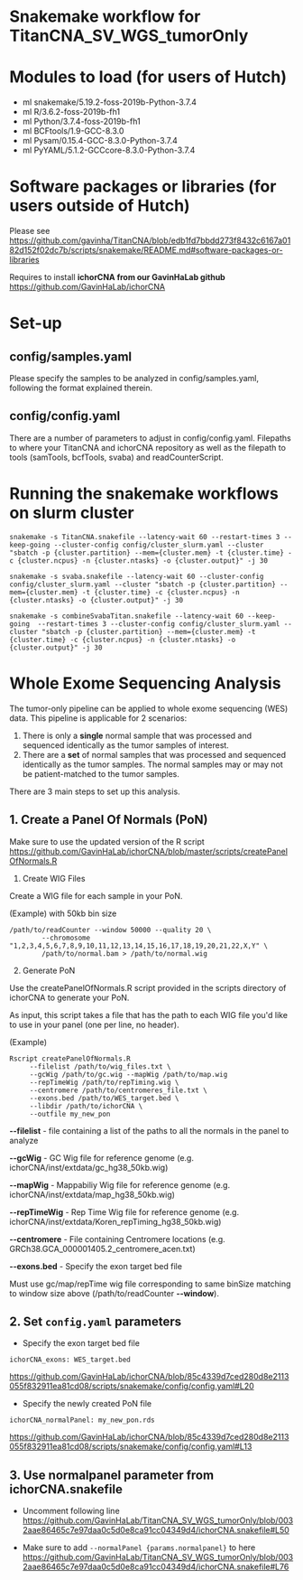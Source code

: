 # Snakemake workflow for TitanCNA_SV_WGS_tumorOnly
#

# Modules to load (for users of Hutch)
* ml snakemake/5.19.2-foss-2019b-Python-3.7.4
* ml R/3.6.2-foss-2019b-fh1
* ml Python/3.7.4-foss-2019b-fh1
* ml BCFtools/1.9-GCC-8.3.0
* ml Pysam/0.15.4-GCC-8.3.0-Python-3.7.4
* ml PyYAML/5.1.2-GCCcore-8.3.0-Python-3.7.4


# Software packages or libraries (for users outside of Hutch)
Please see https://github.com/gavinha/TitanCNA/blob/edb1fd7bbdd273f8432c6167a0182d152f02dc7b/scripts/snakemake/README.md#software-packages-or-libraries

Requires to install **ichorCNA from our GavinHaLab github** https://github.com/GavinHaLab/ichorCNA

# Set-up
## config/samples.yaml
Please specify the samples to be analyzed in config/samples.yaml, following the format explained therein.
 
## config/config.yaml
There are a number of parameters to adjust in config/config.yaml.  Filepaths to where your TitanCNA and ichorCNA repository as well as the filepath to tools (samTools, bcfTools, svaba) and readCounterScript.

# Running the snakemake workflows on slurm cluster

`snakemake -s TitanCNA.snakefile --latency-wait 60 --restart-times 3 --keep-going --cluster-config config/cluster_slurm.yaml --cluster "sbatch -p {cluster.partition} --mem={cluster.mem} -t {cluster.time} -c {cluster.ncpus} -n {cluster.ntasks} -o {cluster.output}" -j 30`

`snakemake -s svaba.snakefile --latency-wait 60 --cluster-config config/cluster_slurm.yaml --cluster "sbatch -p {cluster.partition} --mem={cluster.mem} -t {cluster.time} -c {cluster.ncpus} -n {cluster.ntasks} -o {cluster.output}" -j 30`

`snakemake -s combineSvabaTitan.snakefile --latency-wait 60 --keep-going  --restart-times 3 --cluster-config config/cluster_slurm.yaml --cluster "sbatch -p {cluster.partition} --mem={cluster.mem} -t {cluster.time} -c {cluster.ncpus} -n {cluster.ntasks} -o {cluster.output}" -j 30`

# Whole Exome Sequencing Analysis 

The tumor-only pipeline can be applied to whole exome sequencing (WES) data. This pipeline is applicable for 2 scenarios:

1. There is only a **single** normal sample that was processed and sequenced identically as the tumor samples of interest.
2. There are a **set** of normal samples that was processed and sequenced identically as the tumor samples. The normal samples may or may not be patient-matched to the tumor samples.

There are 3 main steps to set up this analysis.

## 1. Create a Panel Of Normals (PoN)

Make sure to use the updated version of the R script https://github.com/GavinHaLab/ichorCNA/blob/master/scripts/createPanelOfNormals.R

1) Create WIG Files

Create a WIG file for each sample in your PoN.
	
(Example) with 50kb bin size
```
/path/to/readCounter --window 50000 --quality 20 \
	    --chromosome "1,2,3,4,5,6,7,8,9,10,11,12,13,14,15,16,17,18,19,20,21,22,X,Y" \
	    /path/to/normal.bam > /path/to/normal.wig
```

2) Generate PoN

Use the createPanelOfNormals.R script provided in the scripts directory of ichorCNA to generate your PoN. 

As input, this script takes a file that has the path to each WIG file you'd like to use in your panel (one per line, no header).
	
(Example)
```
Rscript createPanelOfNormals.R 
     --filelist /path/to/wig_files.txt \
     --gcWig /path/to/gc.wig --mapWig /path/to/map.wig 
     --repTimeWig /path/to/repTiming.wig \
     --centromere /path/to/centromeres_file.txt \
     --exons.bed /path/to/WES_target.bed \
     --libdir /path/to/ichorCNA \
     --outfile my_new_pon
```


**--filelist** - file containing a list of the paths to all the normals in the panel to analyze

**--gcWig** - GC Wig file for reference genome (e.g. ichorCNA/inst/extdata/gc_hg38_50kb.wig)

**--mapWig** - Mappabiliy Wig file for reference genome (e.g. ichorCNA/inst/extdata/map_hg38_50kb.wig)

**--repTimeWig** - Rep Time Wig file for reference genome (e.g. ichorCNA/inst/extdata/Koren_repTiming_hg38_50kb.wig)

**--centromere** - File containing Centromere locations (e.g. GRCh38.GCA_000001405.2_centromere_acen.txt)

**--exons.bed** - Specify the exon target bed file

Must use gc/map/repTime wig file corresponding to same binSize matching to window size above (/path/to/readCounter **--window**).

## 2. Set `config.yaml` parameters
- Specify the exon target bed file
```
ichorCNA_exons: WES_target.bed
```
https://github.com/GavinHaLab/ichorCNA/blob/85c4339d7ced280d8e2113055f832911ea81cd08/scripts/snakemake/config/config.yaml#L20

- Specify the newly created PoN file
```
ichorCNA_normalPanel: my_new_pon.rds
```
https://github.com/GavinHaLab/ichorCNA/blob/85c4339d7ced280d8e2113055f832911ea81cd08/scripts/snakemake/config/config.yaml#L13

## 3. Use normalpanel parameter from ichorCNA.snakefile
- Uncomment following line
https://github.com/GavinHaLab/TitanCNA_SV_WGS_tumorOnly/blob/0032aae86465c7e97daa0c5d0e8ca91cc04349d4/ichorCNA.snakefile#L50

- Make sure to add `--normalPanel {params.normalpanel}` to here
https://github.com/GavinHaLab/TitanCNA_SV_WGS_tumorOnly/blob/0032aae86465c7e97daa0c5d0e8ca91cc04349d4/ichorCNA.snakefile#L76
